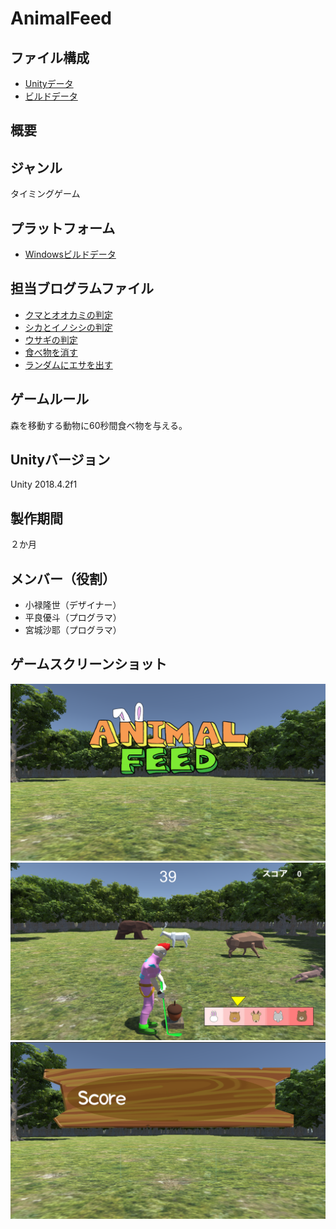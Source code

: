 # AnimalFeed  

## ファイル構成  
* [Unityデータ](./testgame/)  
* [ビルドデータ]()  

## 概要  

## ジャンル  
タイミングゲーム

## プラットフォーム  
* [Windowsビルドデータ]()  

## 担当ブログラムファイル  
* [クマとオオカミの判定](./testgame/Assets/Script/AnnimalScript/BearWolf.cs)  
* [シカとイノシシの判定](./testgame/Assets/Script/AnnimalScript/DeerBoar.cs)  
* [ウサギの判定](./testgame/Assets/Script/AnnimalScript/Hare.cs)  
* [食べ物を消す](./testgame/Assets/Script/fooddes.cs)  
* [ランダムにエサを出す](./testgame/Assets/Script/random.cs)  

## ゲームルール  
森を移動する動物に60秒間食べ物を与える。  

## Unityバージョン  
Unity 2018.4.2f1  

## 製作期間  
２か月

## メンバー（役割）  
* 小禄隆世（デザイナー）  
* 平良優斗（プログラマ）  
* 宮城沙耶（プログラマ）  

## ゲームスクリーンショット  
![タイトル画面](./ScreenShot/title.png)  
![プレイ画面](./ScreenShot/playScene.png)  
![リザルト画面](./ScreenShot/AnimalFeedRizaruto.png)  